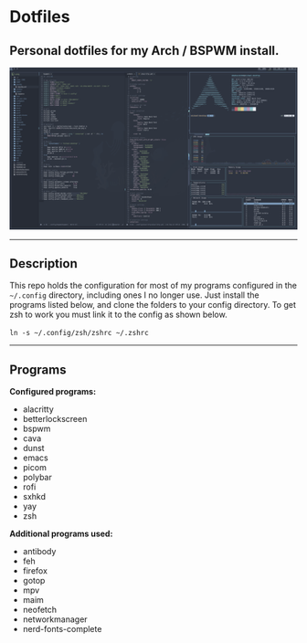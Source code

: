 # **Dotfiles**
## Personal dotfiles for my Arch / BSPWM install.
![Screenshot](screenshot.png)

---
## **Description**

This repo holds the configuration for most of my programs configured in the `~/.config` directory, including ones I no longer use. Just install the programs listed below, and clone the folders to your config directory. To get zsh to work you must link it to the config as shown below.

`ln -s ~/.config/zsh/zshrc ~/.zshrc`

---
## **Programs**

**Configured programs:**
- alacritty
- betterlockscreen
- bspwm
- cava
- dunst
- emacs
- picom
- polybar
- rofi
- sxhkd
- yay
- zsh

 
**Additional programs used:**
- antibody
- feh
- firefox
- gotop
- mpv
- maim
- neofetch
- networkmanager
- nerd-fonts-complete

